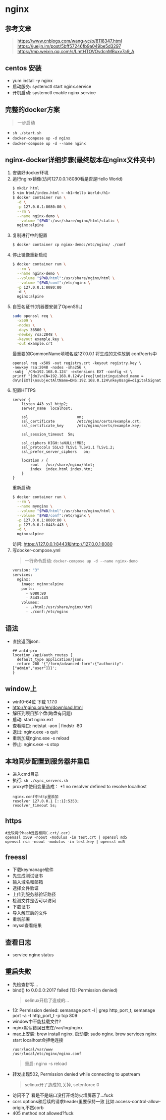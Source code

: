 # nginx
## 参考文章
> https://www.cnblogs.com/wang-yc/p/8118347.html \
> https://juejin.im/post/5bff57246fb9a049be5d3297 \
> https://mp.weixin.qq.com/s/LmtHTOVOvdcnMBuxv7a9_A

## centos 安装
- yum install -y nginx
- 启动服务: systemctl start nginx.service
- 开机启动: systemctl enable nginx.service

## 完整的docker方案
> 一步启动
- `sh ./start.sh`
- `docker-compose up -d nginx`
- `docker-compose up -d --name nginx`

## nginx-docker详细步骤(最终版本在nginx文件夹中)
1.  安装好docker环境
2.  运行nginx镜像(访问127.0.0.1:8080看是否是Hello World)
    ```bash
    $ mkdir html
    $ vim html/index.html < <h1>Hello World</h1>
    $ docker container run \
      -d \
      -p 127.0.0.1:8080:80 \
      --rm \
      --name nginx-demo \
      --volume "$PWD":/usr/share/nginx/html/static \
      nginx:alpine
    ```
3.  复制进行中的配置
    ```bash
    $ docker container cp nginx-demo:/etc/nginx/ ./conf
    ```
4.  停止镜像重新启动
    ```bash
    $ docker container rum \
      --rm \
      --name nginx-demo \
      --volume "$PWD/html":/usr/share/nginx/html \
      --volume "$PWD/conf":/etc/nginx \
      -p 127.0.0.1:8080:80
      -d \
      nginx:alpine
    ```
5.  自签名证书(机器要安装了OpenSSL)
    ```bash
    sudo openssl req \
      -x509 \
      -nodes \
      -days 36500 \
      -newkey rsa:2048 \
      -keyout example.key \
      -out example.crt
    ```
    最重要的CommonName填域名或127.0.0.1
    将生成的文件放到 conf/certs中
    ```
    openssl req -x509 -out registry.crt -keyout registry.key \
    -newkey rsa:2048 -nodes -sha256 \
    -subj '/CN=192.168.0.124' -extensions EXT -config <( \
    printf "[dn]\nCN=192.168.0.124\n[req]\ndistinguished_name = dn\n[EXT]\nsubjectAltName=DNS:192.168.0.124\nkeyUsage=digitalSignature\nextendedKeyUsage=serverAuth")
    ```
6.  配置HTTPS
    ```
    server {
        listen 443 ssl http2;
        server_name  localhost;
 
        ssl                      on;
        ssl_certificate          /etc/nginx/certs/example.crt;
        ssl_certificate_key      /etc/nginx/certs/example.key;
 
        ssl_session_timeout  5m;
 
        ssl_ciphers HIGH:!aNULL:!MD5;
        ssl_protocols SSLv3 TLSv1 TLSv1.1 TLSv1.2;
        ssl_prefer_server_ciphers   on;
 
        location / {
            root   /usr/share/nginx/html;
            index  index.html index.htm;
        }
    }
    ```
    重新启动:
    ```bash
    $ docker container run \
      --rm \
      --name mynginx \
      --volume "$PWD/html":/usr/share/nginx/html \
      --volume "$PWD/conf":/etc/nginx \
      -p 127.0.0.1:8080:80 \
      -p 127.0.0.1:8443:443 \
      -d \
      nginx:alpine
    ```
    访问: https://127.0.0.1:8443和http://127.0.0.1:8080
7.  写docker-compose.yml 
    > 一行命令启动: `docker-compose up -d --name nginx-demo` 
    ```bash
    version: "3"
    services:
      nginx:
        image: nginx:alpine
        ports:
          - 8080:80
          - 8443:443
        volumes:
          - ./html:/usr/share/nginx/html
          - ./conf:/etc/nginx
    ```
## 语法
- 直接返回json:
  ```
  ## antd-pro
  location /api/auth_routes {
    default_type application/json;
    return 200 '{"/form/advanced-form":{"authority":["admin","user"]}}';
  }
  ```
## window上
- win10-64位 下载 1.17.0
- http://nginx.org/en/download.html
- 解压到项目那个盘(跨盘有问题)
- 启动: start nginx.ext
- 查看端口: netstat -aon | findstr :80
- 退出: nginx.exe -s quit
- 重新加载nginx.exe -s reload
- 停止: nginx.exe -s stop
## 本地同步配置到服务器并重启
- 进入cmd目录
- 执行: `sh ./sync_servers.sh`
- proxy中使用变量造成： *1 no resolver defined to resolve localhost
  ```
  nginx.conf中http里添加
  resolver 127.0.0.1 [::1]:5353;
  resolver_timeout 5s;
  ```

## https
```
#比较两个hash是否相同(.crt/.cer)
openssl x509 -noout -modulus -in test.crt | openssl md5
openssl rsa -noout -modulus -in test.key | openssl md5
```

## freessl
- 下载keymanage软件
- 先生成测试证书
- 输入域名和邮箱
- 选择文件验证
- 上传到服务器验证路径
- 检测文件是否可以访问
- 下载证书
- 导入解压后的文件
- 重新部署
- myssl查看结果

## 查看日志
- service nginx status

## 重启失败
- 先检查拼写...
- bind() to 0.0.0.0:2017 failed (13: Permission denied)
  > selinux开启了造成的...
- 13: Permission denied: semanage port -l | grep http_port_t, semanage port -a -t http_port_t  -p tcp 809
- window中不能挂载文件?
- nginx默认错误日志在/var/log/nginx
- mac上安装: brew install nginx. 启动要: sudo nginx. brew services nginx start localhost会拒绝连接
  ```
  /usr/local/var/www
  /usr/local/etc/nginx/nginx.conf
  ```
  > 重启: nginx -s reload
- 转发出现502,  Permission denied while connecting to upstream
  > selinux开了造成的,关掉, setenforce 0
- 访问不了 看是不是端口没打开或防火墙屏蔽了...fuck
- cors options和后续的请求header里要保持一致 比如 access-control-allow-origin,不然corb
- 405 method not allowed?fuck